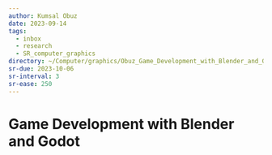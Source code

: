 ```yaml
---
author: Kumsal Obuz
date: 2023-09-14
tags:
  - inbox
  - research
  - SR_computer_graphics
directory: ~/Computer/graphics/Obuz_Game_Development_with_Blender_and_Godot/
sr-due: 2023-10-06
sr-interval: 3
sr-ease: 250
---
```


# Game Development with Blender and Godot


